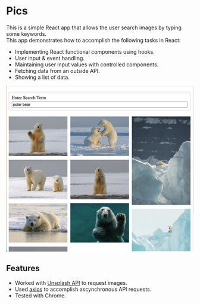 # Pics

This is a simple React app that allows the user search images by typing some keywords.<br />
This app demonstrates how to accomplish the following tasks in React:
* Implementing React functional components using hooks.
* User input & event handling.
* Maintaining user input values with controlled components.
* Fetching data from an outside API.
* Showing a list of data.

<img src="https://github.com/qianhuiwei/pics-react-hooks/blob/main/pageDemo.png" width="700"/>


## Features
* Worked with [Unsplash API](https://unsplash.com) to request images.
* Used [axios](https://axios-http.com/docs/intro) to accomplish ascynchronous API requests.
* Tested with Chrome.
